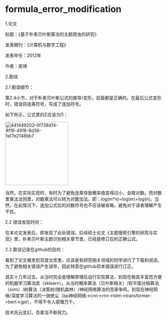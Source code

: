 # formula_error_modification

1.论文

标题：《基于朴素贝叶斯算法的主题爬虫的研究》

发表期刊：《计算机与数字工程》

发表年份：2012年

作者：皮靖

2.勘误

2.1 勘误细节：

第2.4小节，对于朴素贝叶斯公式的推导/变形，前面都是正确的。在最后公式变形时，错误将连乘符号，写成了连加符号。

如下所示，公式里的Σ应该为∏：

<img width="203" alt="441449202-0f738d14-8f16-4918-8d36-fa17e2148bb7" src="https://github.com/user-attachments/assets/2758693f-369e-4ada-925c-4ffc39995490" />


当然，在实际实现时，有时为了避免连乘导致概率值变得过小，会取对数。而对数里乘法法则里，对数乘法可以转为对数加法，即：log(m*n)=log(m)+log(n)。当然，在此情况下，连加公式后的对数符号也不应该被省略，避免对于读者理解产生干扰。

2.2 错误发现时间：

在本论文发表后，即发现了此处错误。后续硕士论文《主题搜索引擎的研究与实现》里，朴素贝叶斯主题识别相关章节里，已经是修订后的正确公式。

2.3 勘误记录在github的目的：

看到了论文被发到百度文库里，应该是有研究相关领域的同学进行了下载和阅读。为了避免相关错误产生误导，因此特意在github将本错误进行订正。

其实十几年过去，从当时完全是理解原理后自行实现算法，到现在极其丰富而方便的机器学习算法库（sklearn）。从当时概率算法（贝叶斯相关）/软平面分隔算法（svm）/树算法（决策树/随机森林）/神经网络算法的百家争鸣，到现在神经网络/深度学习算法的一骑绝尘（bp神经网络->cnn->rnn->lstm->transformer->bert->gpt），不得不令人感慨万千。

技术风云变幻，吾辈当不断努力。
